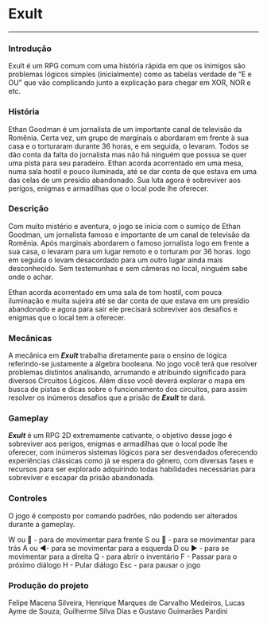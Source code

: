 # **Exult**

---

### Introdução

Exult é um RPG comum com uma história rápida em que os inimigos são problemas lógicos simples (inicialmente) como as tabelas verdade de “E e OU” que vão complicando junto a explicação para chegar em XOR, NOR e etc.

### História

Ethan Goodman é um jornalista de um importante canal de televisão da Romênia. Certa vez, um grupo de marginais o abordaram em frente à sua casa e o torturaram durante 36 horas, e em seguida, o levaram. Todos se dão conta da falta do jornalista mas não há ninguém que possua se quer uma pista para seu paradeiro. Ethan acorda acorrentado em uma mesa, numa sala hostil e pouco iluminada, até se dar conta de que estava em uma das celas de um presídio abandonado. Sua luta agora é sobreviver aos perigos, enigmas e armadilhas que o local pode lhe oferecer.

### Descrição

Com muito mistério e aventura, o jogo se inicia com o sumiço de Ethan Goodman, um jornalista famoso e importante de um canal de televisão da Romênia. Após marginais abordarem o famoso jornalista logo em frente a sua casa, o levaram para um lugar remoto e o torturam por 36 horas. logo em seguida o levam desacordado para um outro lugar ainda mais desconhecido. Sem testemunhas e sem câmeras no local, ninguém sabe onde o achar.

Ethan acorda acorrentado em uma sala de tom hostil, com pouca iluminação e muita sujeira até se dar conta de que estava em um presídio abandonado e agora para sair ele precisará sobreviver aos desafios e enigmas que o local tem a oferecer.

### Mecânicas

A mecânica em ***Exult*** trabalha diretamente para o ensino de lógica referindo-se justamente a álgebra booleana. No jogo você terá que resolver problemas distintos analisando,  arrumando e atribuindo significado para diversos Circuitos Lógicos. Além disso você deverá explorar o mapa em busca de pistas e dicas sobre o funcionamento dos circuitos, para assim resolver os inúmeros desafios que a prisão de ***Exult*** te dará.

### Gameplay

***Exult*** é um RPG 2D extremamente cativante, o objetivo desse jogo é sobreviver aos perigos, enigmas e armadilhas que o local pode lhe oferecer, com inúmeros sistemas lógicos para ser desvendados oferecendo experiências clássicas como já se espera do gênero, com diversas fases e recursos para ser explorado adquirindo todas habilidades necessárias para sobreviver e escapar da prisão abandonada.

### Controles

O jogo é composto por comando padrões, não podendo ser alterados durante a gameplay.

W ou 🔼  - para de movimentar para frente
S ou 🔽 -  para se movimentar para trás
A ou ◀- para se movimentar para a esquerda
D ou ▶ - para se movimentar para a direita
Q - para abrir o inventário
F - Passar para o próximo diálogo
H - Pular diálogo 
Esc - para pausar o jogo

### Produção do projeto

Felipe Macena Silveira, Henrique Marques de Carvalho Medeiros, Lucas Ayme de Souza, Guilherme Silva Dias e Gustavo Guimarães Pardini
